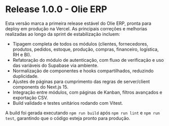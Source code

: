 # Release 1.0.0 - Olie ERP

Esta versão marca a primeira release estável do Olie ERP, pronta para deploy em produção na Vercel. As principais correções e melhorias realizadas ao longo da sprint de estabilização incluem:

- Tipagem completa de todos os módulos (clientes, fornecedores, produtos, pedidos, estoque, produção, compras, financeiro, logística, RH e BI).
- Refatoração do módulo de autenticação, com fluxo de verificação e uso das variáveis do Supabase via ambiente.
- Normalização de componentes e hooks compartilhados, reduzindo duplicidade.
- Ajustes de páginas para cumprimento das regras de server/client components do Next.js 15.
- Integração entre módulos, com páginas de Kanban, filtros avançados e exportação CSV.
- Build validado e testes unitários rodando com Vitest.

A build foi gerada executando `npm run build` após `npm run lint` e `npm run test`, garantindo que o código esteja pronto para produção.

